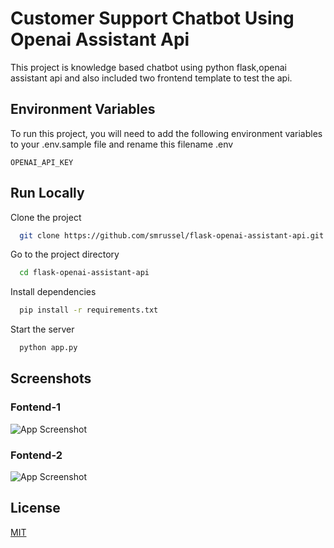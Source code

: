 
# Customer Support Chatbot Using Openai Assistant Api

This project is knowledge based chatbot using python flask,openai assistant api and also included two frontend template to test the api.


## Environment Variables

To run this project, you will need to add the following environment variables to your .env.sample file and rename this filename .env

`OPENAI_API_KEY`

## Run Locally

Clone the project

```bash
  git clone https://github.com/smrussel/flask-openai-assistant-api.git
```

Go to the project directory

```bash
  cd flask-openai-assistant-api
```

Install dependencies

```bash
  pip install -r requirements.txt
```

Start the server

```bash
  python app.py
```


## Screenshots

### Fontend-1

![App Screenshot](./photo/frontend-prev-1.png)

### Fontend-2

![App Screenshot](./photo/frontend-prev-2.png)
## License

[MIT](./LICENSE)

